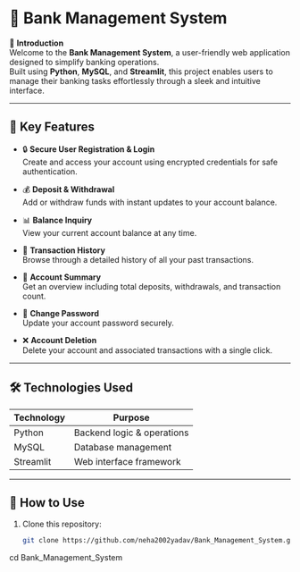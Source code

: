 # 🏦 Bank Management System

📖 **Introduction**  
Welcome to the **Bank Management System**, a user-friendly web application designed to simplify banking operations.  
Built using **Python**, **MySQL**, and **Streamlit**, this project enables users to manage their banking tasks effortlessly through a sleek and intuitive interface.

---

## 🌟 Key Features

- 🔒 **Secure User Registration & Login**  
  Create and access your account using encrypted credentials for safe authentication.

- 💰 **Deposit & Withdrawal**  
  Add or withdraw funds with instant updates to your account balance.

- 📊 **Balance Inquiry**  
  View your current account balance at any time.

- 📜 **Transaction History**  
  Browse through a detailed history of all your past transactions.

- 📄 **Account Summary**  
  Get an overview including total deposits, withdrawals, and transaction count.

- 🔑 **Change Password**  
  Update your account password securely.

- ❌ **Account Deletion**  
  Delete your account and associated transactions with a single click.

---

## 🛠 Technologies Used

| Technology | Purpose                    |
|------------|----------------------------|
| Python     | Backend logic & operations |
| MySQL      | Database management        |
| Streamlit  | Web interface framework    |

---

## 🎨 How to Use

1. Clone this repository:
   ```bash
   git clone https://github.com/neha2002yadav/Bank_Management_System.git
cd Bank_Management_System
